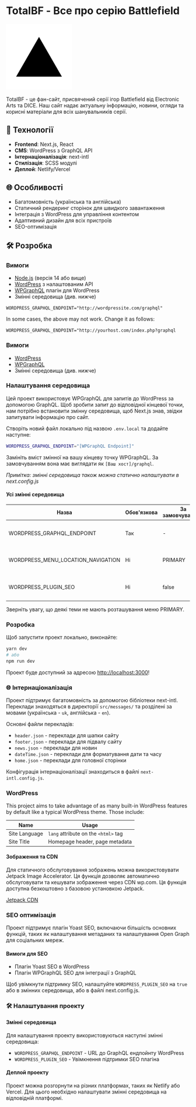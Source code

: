 # TotalBF - Все про серію Battlefield

![TotalBF Logo](public/apple-touch-icon.png)

TotalBF - це фан-сайт, присвячений серії ігор Battlefield від Electronic Arts та DICE. Наш сайт надає актуальну інформацію, новини, огляди та корисні матеріали для всіх шанувальників серії.

## 🚀 Технології

- **Frontend**: Next.js, React
- **CMS**: WordPress з GraphQL API
- **Інтернаціоналізація**: next-intl
- **Стилізація**: SCSS модулі
- **Деплой**: Netlify/Vercel

## 🌐 Особливості

- Багатомовність (українська та англійська)
- Статичний рендеринг сторінок для швидкого завантаження
- Інтеграція з WordPress для управління контентом
- Адаптивний дизайн для всіх пристроїв
- SEO-оптимізація

## 🛠️ Розробка

### Вимоги

* [Node.js](https://nodejs.org/) (версія 14 або вище)
* [WordPress](https://wordpress.org/) з налаштованим API
* [WPGraphQL](https://www.wpgraphql.com/) плагін для WordPress
* Змінні середовища (див. нижче)
```
WORDPRESS_GRAPHQL_ENDPOINT="http://wordpressite.com/graphql"
```

In some cases, the above may not work.
Change it as follows:
```
WORDPRESS_GRAPHQL_ENDPOINT="http://yourhost.com/index.php?graphql
```

### Вимоги
* [WordPress](https://wordpress.org/)
* [WPGraphQL](https://www.wpgraphql.com/)
* Змінні середовища (див. нижче)

### Налаштування середовища

Цей проект використовує WPGraphQL для запитів до WordPress за допомогою GraphQL. Щоб зробити запит до відповідної кінцевої точки, нам потрібно встановити змінну середовища, щоб Next.js знав, звідки запитувати інформацію про сайт.

Створіть новий файл локально під назвою `.env.local` та додайте наступне:

```bash
WORDPRESS_GRAPHQL_ENDPOINT="[WPGraphQL Endpoint]"
```

Замініть вміст змінної на вашу кінцеву точку WPGraphQL. За замовчуванням вона має виглядати як `[Ваш хост]/graphql`.

*Примітка: змінні середовища також можна статично налаштувати в next.config.js*

#### Усі змінні середовища

| Назва                              | Обов'язкова | За замовчуванням | Опис                                              |
| ---------------------------------- | ----------- | ---------------- | ------------------------------------------------- |
| WORDPRESS_GRAPHQL_ENDPOINT         | Так         | -                | WordPress WPGraphQL ендпоінт (напр: host.com/graphl)|
| WORDPRESS_MENU_LOCATION_NAVIGATION | Ні          | PRIMARY          | Налаштовує розташування меню навігації в шапці    |
| WORDPRESS_PLUGIN_SEO               | Ні          | false            | Вмикає підтримку SEO плагіна (true, false)        |

Зверніть увагу, що деякі теми не мають розташування меню PRIMARY.

### Розробка

Щоб запустити проект локально, виконайте:

```bash
yarn dev
# або
npm run dev
```

Проект буде доступний за адресою [http://localhost:3000](http://localhost:3000)!

### 🌐 Інтернаціоналізація

Проект підтримує багатомовність за допомогою бібліотеки next-intl. Переклади знаходяться в директорії `src/messages/` та розділені за мовами (українська - `uk`, англійська - `en`).

Основні файли перекладів:

- `header.json` - переклади для шапки сайту
- `footer.json` - переклади для підвалу сайту
- `news.json` - переклади для новин
- `dateTime.json` - переклади для форматування дати та часу
- `home.json` - переклади для головної сторінки

Конфігурація інтернаціоналізації знаходиться в файлі `next-intl.config.js`.

### WordPress

This project aims to take advantage of as many built-in WordPress features by default like a typical WordPress theme. Those include:

| Name                       | Usage                                   |
| -------------------------- | --------------------------------------- |
| Site Language              | `lang` attribute on the `<html>` tag    |
| Site Title                 | Homepage header, page metadata          |

#### Зображення та CDN

Для статичного обслуговування зображень можна використовувати Jetpack Image Accelerator. Ця функція дозволяє автоматично обслуговувати та кешувати зображення через CDN wp.com. Ця функція доступна безкоштовно з базовою установкою Jetpack.

[Jetpack CDN](https://jetpack.com/features/design/content-delivery-network/)

### SEO оптимізація

Проект підтримує плагін Yoast SEO, включаючи більшість основних функцій, таких як налаштування метаданих та налаштування Open Graph для соціальних мереж.

#### Вимоги для SEO
* Плагін Yoast SEO в WordPress
* Плагін WPGraphQL SEO для інтеграції з GraphQL

Щоб увімкнути підтримку SEO, налаштуйте `WORDPRESS_PLUGIN_SEO` на `true` або в змінних середовища, або в файлі next.config.js.

### 🛠️ Налаштування проекту

#### Змінні середовища

Для налаштування проекту використовуються наступні змінні середовища:

* `WORDPRESS_GRAPHQL_ENDPOINT` - URL до GraphQL ендпойнту WordPress
* `WORDPRESS_PLUGIN_SEO` - Увімкнення підтримки SEO плагіна

#### Деплой проекту

Проект можна розгорнути на різних платформах, таких як Netlify або Vercel. Для цього необхідно налаштувати змінні середовища на відповідній платформі.